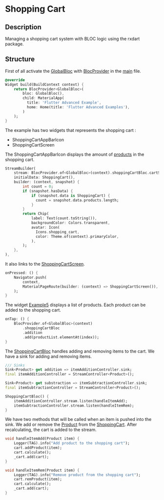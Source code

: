 # Shopping Cart

## Description

Managing a shopping cart system with BLOC logic using the rxdart package.

## Structure

First of all activate the [GlobalBloc](../../basic/GlobalBloc.dart) with [BlocProvider](../../basic/BlocProvider.dart) in the [main](../../main.dart) file.

```dart
@override
Widget build(BuildContext context) {
    return BlocProvider<GlobalBloc>(
        bloc: GlobalBloc(),
        child: MaterialApp(
          title: 'Flutter Advanced Example',
          home: Home(title: 'Flutter Advanced Examples'),
        )
    );
}
```

The example has two widgets that represents the shopping cart :

* ShoppingCartAppBarIcon
* ShoppingCartScreen

The ShoppingCartAppBarIcon displays the amount of [products](Product.dart) in the shopping cart.

```dart
StreamBuilder(
    stream: BlocProvider.of<GlobalBloc>(context).shoppingCartBloc.cartStream,
    initialData: ShoppingCart(),
    builder: (context, snapshot) {
        int count = 0;
        if (snapshot.hasData) {
            if (snapshot.data is ShoppingCart) {
              count = snapshot.data.products.length;
            }
        }
        return Chip(
            label: Text(count.toString()),
            backgroundColor: Colors.transparent,
            avatar: Icon(
              Icons.shopping_cart,
              color: Theme.of(context).primaryColor,
            ),
        );
    },
),
```

It also links to the [ShoppingCartScreen](ShoppingCartScreen.dart).

```dart
onPressed: () {
    Navigator.push(
        context,
        MaterialPageRoute(builder: (context) => ShoppingCartScreen()),
    );
}
```

The widget [Example5](Example5.dart) displays a list of products. Each product can be added to the shopping cart.

```dart
onTap: () {
    BlocProvider.of<GlobalBloc>(context)
        .shoppingCartBloc
        .addition
        .add(productList.elementAt(index));
}
```

The [ShoppingCartBloc](ShoppingCartBloc.dart) handles adding and removing items to the cart.
We have a sink for adding and removing items.

```dart
/// Sinks
Sink<Product> get addition => itemAdditionController.sink;
final itemAdditionController = StreamController<Product>();

Sink<Product> get substraction => itemSubtractionController.sink;
final itemSubtractionController = StreamController<Product>();

ShoppingCartBloc() {
    itemAdditionController.stream.listen(handleItemAdd);
    itemSubtractionController.stream.listen(handleItemRem);
}
```

We have two methods that will be called when an item is pushed into the sink. We add or remove the [Product](Product.dart) from the [ShoppingCart](ShoppingCart.dart). After recalculating, the cart is added to the stream.

```dart
void handleItemAdd(Product item) {
    Logger(TAG).info("Add product to the shopping cart");
    cart.addProduct(item);
    cart.calculate();
    _cart.add(cart);
}

void handleItemRem(Product item) {
    Logger(TAG).info("Remove product from the shopping cart");
    cart.remProduct(item);
    cart.calculate();
    _cart.add(cart);
}
```
